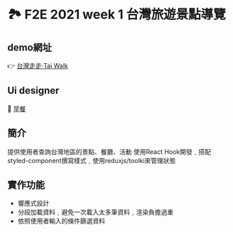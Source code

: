 # 🏞 F2E 2021 week 1 台灣旅遊景點導覽


## demo網址

👉 [台灣走走·Tai Walk](https://changchiao.github.io/react_attractions/#/)


## Ui designer
👏 [早餐](https://2021.thef2e.com/users/6296427084285739247)


## 簡介

提供使用者查詢台灣地區的景點、餐廳、活動 
使用React Hook開發﹐搭配styled-component撰寫樣式﹐使用reduxjs/toolki來管理狀態


## 實作功能

- 響應式設計
- 分段加載資料﹐避免一次載入太多筆資料﹐渲染負擔過重
- 依照使用者輸入的條件篩選資料




